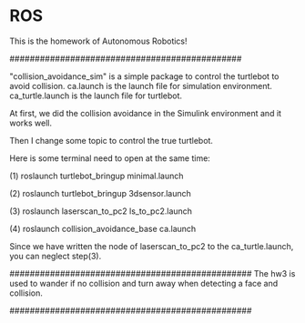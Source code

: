 # ROS
This is the homework of Autonomous Robotics!

##############################################

"collision_avoidance_sim" is a simple package to control the turtlebot to avoid collision. ca.launch is the launch file for simulation environment. ca_turtle.launch is the launch file for turtlebot.

At first, we did the collision avoidance in the Simulink environment and it works well.

Then I change some topic to control the true turtlebot.

Here is some terminal need to open at the same time:

(1) roslaunch turtlebot_bringup minimal.launch

(2) roslaunch turtlebot_bringup 3dsensor.launch

(3) roslaunch laserscan_to_pc2 ls_to_pc2.launch

(4) roslaunch collision_avoidance_base ca.launch

Since we have written the node of laserscan_to_pc2 to the ca_turtle.launch, you can neglect step(3).

################################################
The hw3 is used to wander if no collision and turn away when detecting a face and collision.

################################################








